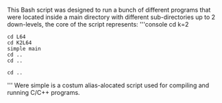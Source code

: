 This Bash script was designed to
run a bunch of different programs 
that were located inside a main
directory with different sub-directories
up to 2 down-levels, the core of the 
script represents:
'''console
    cd k=2

    cd L64
    cd K2L64
    simple main
    cd ..
    cd ..

    cd ..
'''
Were simple is a costum alias-alocated
script used for compiling and running 
C/C++ programs.